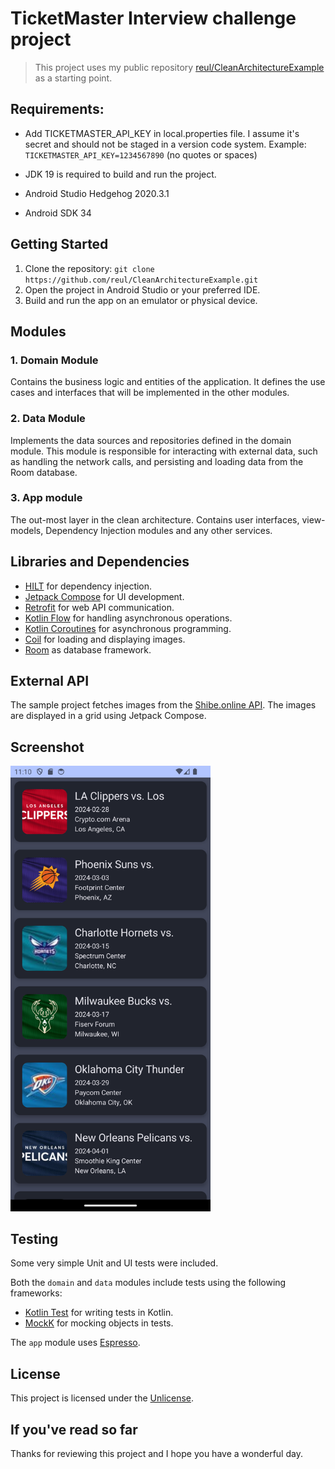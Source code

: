 # TicketMaster Interview challenge project

> This project uses my public repository [reul/CleanArchitectureExample](https://github.com/reul/CleanArchitectureExample) as a starting point.


## Requirements:

- Add TICKETMASTER_API_KEY in local.properties file. I assume it's secret and should not be staged in a version code system.
  Example: `TICKETMASTER_API_KEY=1234567890` (no quotes or spaces)

- JDK 19 is required to build and run the project.
- Android Studio Hedgehog 2020.3.1
- Android SDK 34

## Getting Started

1. Clone the repository: `git clone https://github.com/reul/CleanArchitectureExample.git`
2. Open the project in Android Studio or your preferred IDE.
3. Build and run the app on an emulator or physical device.



## Modules

### 1. Domain Module

Contains the business logic and entities of the application. It defines the use cases and interfaces that will be implemented in the other modules.

### 2. Data Module

Implements the data sources and repositories defined in the domain module. This module is responsible for interacting with external data, such as handling the network calls, and persisting and loading data from the Room database.

### 3. App module

The out-most layer in the clean architecture. Contains user interfaces, view-models, Dependency Injection
modules and any other services.

## Libraries and Dependencies

- [HILT](https://dagger.dev/hilt/) for dependency injection.
- [Jetpack Compose](https://developer.android.com/jetpack/compose) for UI development.
- [Retrofit](https://square.github.io/retrofit/) for web API communication.
- [Kotlin Flow](https://kotlinlang.org/docs/flow.html) for handling asynchronous operations.
- [Kotlin Coroutines](https://kotlinlang.org/docs/coroutines-overview.html) for asynchronous programming.
- [Coil](https://coil-kt.github.io/coil/) for loading and displaying images.
- [Room](https://developer.android.com/jetpack/androidx/releases/room/) as database framework.

## External API

The sample project fetches images from the [Shibe.online API](https://shibe.online/api/). The images are displayed in a grid using Jetpack Compose.

## Screenshot

<img src="Screenshot.png" alt="Screenshot" width="320px" />

## Testing

Some very simple Unit and UI tests were included.

Both the `domain` and `data` modules include tests using the following frameworks:

- [Kotlin Test](https://kotlinlang.org/api/latest/kotlin.test/) for writing tests in Kotlin.
- [MockK](https://mockk.io/) for mocking objects in tests.


The `app` module uses [Espresso](https://developer.android.com/training/testing/espresso).

## License

This project is licensed under the [Unlicense](LICENSE).


## If you've read so far

Thanks for reviewing this project and I hope you have a wonderful day.